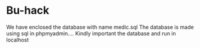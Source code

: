 # Bu-hack

We have enclosed the database with name medic.sql 
The database is made using sql in phpmyadmin....
Kindly important the database and run in localhost
